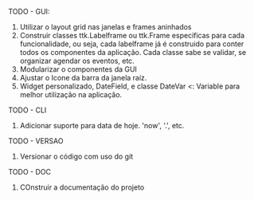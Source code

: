 TODO - GUI:
 1. Utilizar o layout grid nas janelas e frames aninhados
 2. Construir classes ttk.Labelframe ou ttk.Frame especificas para cada      funcionalidade, ou seja, cada labelframe já é construido para conter todos os componentes da aplicação. Cada classe sabe se validar, se organizar agendar os eventos, etc.
 3. Modularizar o componentes da GUI
 4. Ajustar o Icone da barra da janela raíz.
 5. Widget personalizado, DateField, e classe DateVar <: Variable para melhor utilização na aplicação.

TODO - CLI
 1. Adicionar suporte para data de hoje. 'now', '.', etc.

TODO - VERSAO
 1. Versionar o código com uso do git

TODO - DOC
 1. COnstruir a documentação do projeto